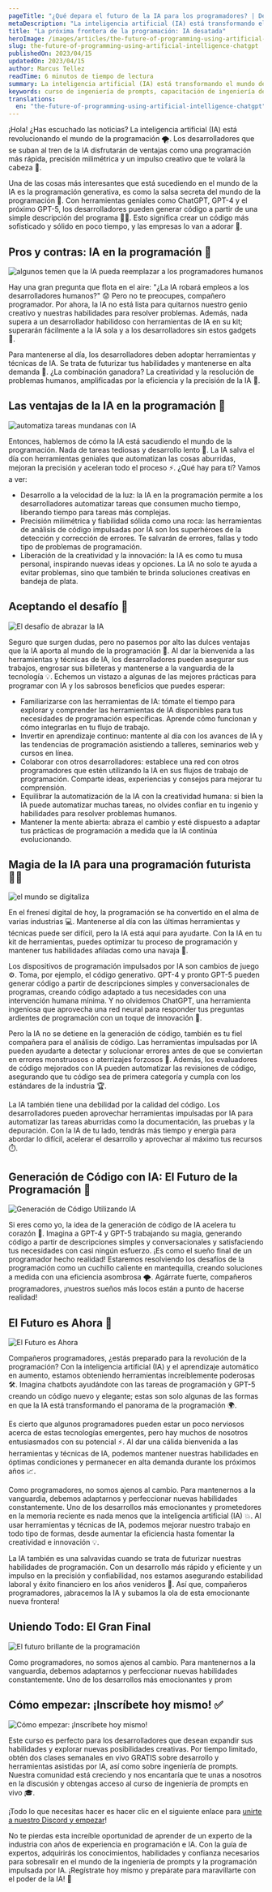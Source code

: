 ```yaml
---
pageTitle: "¿Qué depara el futuro de la IA para los programadores? | Desarrollo Impulsado por IA con GPT"
metaDescription: "La inteligencia artificial (IA) está transformando el mundo de la programación y los programadores que aprovechen sus capacidades obtendrán una ventaja en el mercado laboral. Descubre el potencial del Desarrollo Impulsado por IA con GPT. Simplifica tu flujo de trabajo, mejora la precisión y desbloquea tu creatividad con el poder de GPT y la IA."
title: "La próxima frontera de la programación: IA desatada"
heroImage: /images/articles/the-future-of-programming-using-artificial-intelligence-chatgpt/hero.png
slug: the-future-of-programming-using-artificial-intelligence-chatgpt
publishedOn: 2023/04/15
updatedOn: 2023/04/15
author: Marcus Tellez
readTime: 6 minutos de tiempo de lectura
summary: La inteligencia artificial (IA) está transformando el mundo de la programación y los desarrolladores que aprovechen sus capacidades obtendrán una ventaja en el mercado laboral. Utilizando métodos de IA, los programadores pueden disfrutar de un desarrollo más rápido, una mayor precisión y una creatividad más elevada.
keywords: curso de ingeniería de prompts, capacitación de ingeniería de prompts, ingeniero de prompts de IA, usando ChatGPT para programación, ingeniería de prompts de OpenAI
translations:
  en: "the-future-of-programming-using-artificial-intelligence-chatgpt"
---
```


¡Hola! ¿Has escuchado las noticias? La inteligencia artificial (IA) está revolucionando el mundo de la programación 🌪️. Los desarrolladores que se suban al tren de la IA disfrutarán de ventajas como una programación más rápida, precisión milimétrica y un impulso creativo que te volará la cabeza 🤯.

Una de las cosas más interesantes que está sucediendo en el mundo de la IA es la programación generativa, es como la salsa secreta del mundo de la programación 🍔. Con herramientas geniales como ChatGPT, GPT-4 y el próximo GPT-5, los desarrolladores pueden generar código a partir de una simple descripción del programa 🧙‍♂️. Esto significa crear un código más sofisticado y sólido en poco tiempo, y las empresas lo van a adorar 💼.

## Pros y contras: IA en la programación 🎢

![algunos temen que la IA pueda reemplazar a los programadores humanos](https://aipaired.com/images/articles/the-future-of-programming-using-artificial-intelligence-chatgpt/sad-programmer-kneeling-min.png)

Hay una gran pregunta que flota en el aire: "¿La IA robará empleos a los desarrolladores humanos?" 😟 Pero no te preocupes, compañero programador. Por ahora, la IA no está lista para quitarnos nuestro genio creativo y nuestras habilidades para resolver problemas. Además, nada supera a un desarrollador habilidoso con herramientas de IA en su kit; superarán fácilmente a la IA sola y a los desarrolladores sin estos gadgets 🌟.

Para mantenerse al día, los desarrolladores deben adoptar herramientas y técnicas de IA. Se trata de futurizar tus habilidades y mantenerse en alta demanda 🚀. ¿La combinación ganadora? La creatividad y la resolución de problemas humanos, amplificadas por la eficiencia y la precisión de la IA 🧠.

## Las ventajas de la IA en la programación 🎁

![automatiza tareas mundanas con IA](https://aipaired.com/images/articles/the-future-of-programming-using-artificial-intelligence-chatgpt/automate-tasks-min.png)

Entonces, hablemos de cómo la IA está sacudiendo el mundo de la programación. Nada de tareas tediosas y desarrollo lento 🐢. La IA salva el día con herramientas geniales que automatizan las cosas aburridas, mejoran la precisión y aceleran todo el proceso ⚡. ¿Qué hay para ti? Vamos a ver:

- Desarrollo a la velocidad de la luz: la IA en la programación permite a los desarrolladores automatizar tareas que consumen mucho tiempo, liberando tiempo para tareas más complejas.
- Precisión milimétrica y fiabilidad sólida como una roca: las herramientas de análisis de código impulsadas por IA son los superhéroes de la detección y corrección de errores. Te salvarán de errores, fallas y todo tipo de problemas de programación.
- Liberación de la creatividad y la innovación: la IA es como tu musa personal, inspirando nuevas ideas y opciones. La IA no solo te ayuda a evitar problemas, sino que también te brinda soluciones creativas en bandeja de plata.

## Aceptando el desafío 🤝

![El desafío de abrazar la IA](https://aipaired.com/images/articles/the-future-of-programming-using-artificial-intelligence-chatgpt/obstacles-min.png)

Seguro que surgen dudas, pero no pasemos por alto las dulces ventajas que la IA aporta al mundo de la programación 🍭. Al dar la bienvenida a las herramientas y técnicas de IA, los desarrolladores pueden asegurar sus trabajos, engrosar sus billeteras y mantenerse a la vanguardia de la tecnología 💡. Echemos un vistazo a algunas de las mejores prácticas para programar con IA y los sabrosos beneficios que puedes esperar:

- Familiarizarse con las herramientas de IA: tómate el tiempo para explorar y comprender las herramientas de IA disponibles para tus necesidades de programación específicas. Aprende cómo funcionan y cómo integrarlas en tu flujo de trabajo.
- Invertir en aprendizaje continuo: mantente al día con los avances de IA y las tendencias de programación asistiendo a talleres, seminarios web y cursos en línea.
- Colaborar con otros desarrolladores: establece una red con otros programadores que estén utilizando la IA en sus flujos de trabajo de programación. Comparte ideas, experiencias y consejos para mejorar tu comprensión.
- Equilibrar la automatización de la IA con la creatividad humana: si bien la IA puede automatizar muchas tareas, no olvides confiar en tu ingenio y habilidades para resolver problemas humanos.
- Mantener la mente abierta: abraza el cambio y esté dispuesto a adaptar tus prácticas de programación a medida que la IA continúa evolucionando.

## Magia de la IA para una programación futurista 🧙‍♂️

![el mundo se digitaliza](https://aipaired.com/images/articles/the-future-of-programming-using-artificial-intelligence-chatgpt/digital-world-min.png)

En el frenesí digital de hoy, la programación se ha convertido en el alma de varias industrias 💻. Mantenerse al día con las últimas herramientas y técnicas puede ser difícil, pero la IA está aquí para ayudarte. Con la IA en tu kit de herramientas, puedes optimizar tu proceso de programación y mantener tus habilidades afiladas como una navaja 🔪.

Los dispositivos de programación impulsados por IA son cambios de juego ⚙️. Toma, por ejemplo, el código generativo. GPT-4 y pronto GPT-5 pueden generar código a partir de descripciones simples y conversacionales de programas, creando código adaptado a tus necesidades con una intervención humana mínima. Y no olvidemos ChatGPT, una herramienta ingeniosa que aprovecha una red neural para responder tus preguntas ardientes de programación con un toque de innovación 🚀.

Pero la IA no se detiene en la generación de código, también es tu fiel compañera para el análisis de código. Las herramientas impulsadas por IA pueden ayudarte a detectar y solucionar errores antes de que se conviertan en errores monstruosos o aterrizajes forzosos 🐜. Además, los evaluadores de código mejorados con IA pueden automatizar las revisiones de código, asegurando que tu código sea de primera categoría y cumpla con los estándares de la industria 🏆.

La IA también tiene una debilidad por la calidad del código. Los desarrolladores pueden aprovechar herramientas impulsadas por IA para automatizar las tareas aburridas como la documentación, las pruebas y la depuración. Con la IA de tu lado, tendrás más tiempo y energía para abordar lo difícil, acelerar el desarrollo y aprovechar al máximo tus recursos ⏱️.

## Generación de Código con IA: El Futuro de la Programación 🚀

![Generación de Código Utilizando IA](https://aipaired.com/images/articles/the-future-of-programming-using-artificial-intelligence-chatgpt/robots-building-robots-min.png)

Si eres como yo, la idea de la generación de código de IA acelera tu corazón 💓. Imagina a GPT-4 y GPT-5 trabajando su magia, generando código a partir de descripciones simples y conversacionales y satisfaciendo tus necesidades con casi ningún esfuerzo. ¡Es como el sueño final de un programador hecho realidad! Estaremos resolviendo los desafíos de la programación como un cuchillo caliente en mantequilla, creando soluciones a medida con una eficiencia asombrosa 🌪️. Agárrate fuerte, compañeros programadores, ¡nuestros sueños más locos están a punto de hacerse realidad!

## El Futuro es Ahora 🌟

![El Futuro es Ahora](https://aipaired.com/images/articles/the-future-of-programming-using-artificial-intelligence-chatgpt/future-now-min.png)

Compañeros programadores, ¿estás preparado para la revolución de la programación? Con la inteligencia artificial (IA) y el aprendizaje automático en aumento, estamos obteniendo herramientas increíblemente poderosas 🛠️. Imagina chatbots ayudándote con las tareas de programación y GPT-5 creando un código nuevo y elegante; estas son solo algunas de las formas en que la IA está transformando el panorama de la programación 🌍.

Es cierto que algunos programadores pueden estar un poco nerviosos acerca de estas tecnologías emergentes, pero hay muchos de nosotros entusiasmados con su potencial ⚡. Al dar una cálida bienvenida a las herramientas y técnicas de IA, podemos mantener nuestras habilidades en óptimas condiciones y permanecer en alta demanda durante los próximos años 📈.

Como programadores, no somos ajenos al cambio. Para mantenernos a la vanguardia, debemos adaptarnos y perfeccionar nuevas habilidades constantemente. Uno de los desarrollos más emocionantes y prometedores en la memoria reciente es nada menos que la inteligencia artificial (IA) 💥. Al usar herramientas y técnicas de IA, podemos mejorar nuestro trabajo en todo tipo de formas, desde aumentar la eficiencia hasta fomentar la creatividad e innovación 💡.

La IA también es una salvavidas cuando se trata de futurizar nuestras habilidades de programación. Con un desarrollo más rápido y eficiente y un impulso en la precisión y confiabilidad, nos estamos asegurando estabilidad laboral y éxito financiero en los años venideros 💼. Así que, compañeros programadores, ¡abracemos la IA y subamos la ola de esta emocionante nueva frontera!

## Uniendo Todo: El Gran Final

![El futuro brillante de la programación](https://aipaired.com/images/articles/the-future-of-programming-using-artificial-intelligence-chatgpt/kid-coding-min.png)

Como programadores, no somos ajenos al cambio. Para mantenernos a la vanguardia, debemos adaptarnos y perfeccionar nuevas habilidades constantemente. Uno de los desarrollos más emocionantes y prom

## Cómo empezar: ¡Inscríbete hoy mismo! ✅

![Cómo empezar: ¡Inscríbete hoy mismo!](https://aipaired.com/images/articles/master-the-future-of-coding-unleash-your-potential-with-the-ultimate-prompt-engineering-live-course/how-to-get-started-enroll-today.png)

Este curso es perfecto para los desarrolladores que desean expandir sus habilidades y explorar nuevas posibilidades creativas. Por tiempo limitado, obtén dos clases semanales en vivo GRATIS sobre desarrollo y herramientas asistidas por IA, así como sobre ingeniería de prompts. Nuestra comunidad está creciendo y nos encantaría que te unas a nosotros en la discusión y obtengas acceso al curso de ingeniería de prompts en vivo 🎓.

¡Todo lo que necesitas hacer es hacer clic en el siguiente enlace para [unirte a nuestro Discord y empezar](https://discord.gg/D9PdH96xe9)!

No te pierdas esta increíble oportunidad de aprender de un experto de la industria con años de experiencia en programación e IA. Con la guía de expertos, adquirirás los conocimientos, habilidades y confianza necesarios para sobresalir en el mundo de la ingeniería de prompts y la programación impulsada por IA. ¡Regístrate hoy mismo y prepárate para maravillarte con el poder de la IA! 🌟
